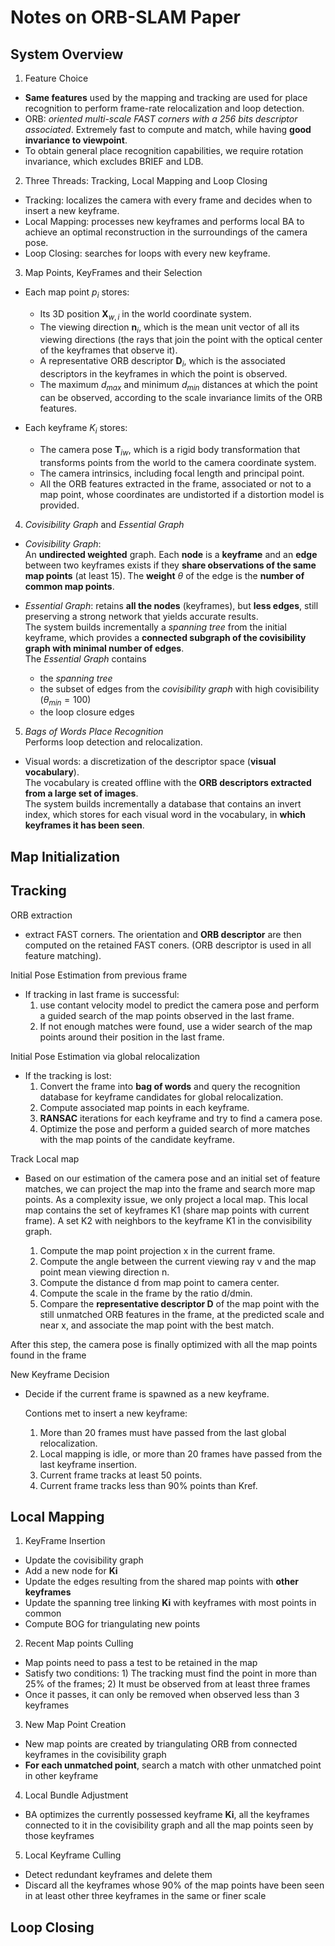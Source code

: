 # Notes on ORB-SLAM Paper
## System Overview
1. Feature Choice  
* **Same features** used by the mapping and tracking are used for place 
recognition to perform frame-rate relocalization and loop detection. 
* ORB: *oriented multi-scale FAST corners with a 256 bits descriptor 
associated*. Extremely fast to compute and match, while having **good 
invariance to viewpoint**.  
* To obtain general place recognition capabilities, we require rotation 
invariance, which excludes BRIEF and LDB. 
2. Three Threads: Tracking, Local Mapping and Loop Closing
* Tracking: localizes the camera with every frame and decides when to insert 
a new keyframe.  
* Local Mapping: processes new keyframes and performs local BA to achieve an 
optimal reconstruction in the surroundings of the camera pose.
* Loop Closing: searches for loops with every new keyframe.  
3. Map Points, KeyFrames and their Selection  
* Each map point $p_{i}$ stores:   
    * Its 3D position $\bm{X}_{w,i}$ in the world coordinate system. 
    * The viewing direction $\bm{n}_i$, which is the mean unit vector of all 
its viewing directions (the rays that join the point with the optical center 
of the keyframes that observe it). 
    * A representative ORB descriptor $\bm{D}_i$, which is the associated 
descriptors in the keyframes in which the point is observed. 
    * The maximum $d_{max}$ and minimum $d_{min}$ distances at which the point 
can be observed, according to the scale invariance limits of the ORB features. 

* Each keyframe $K_{i}$ stores: 
    * The camera pose $\bm{T}_{iw}$, which is a rigid body transformation that 
transforms points from the world to the camera coordinate system. 
    * The camera intrinsics, including focal length and principal point. 
    * All the ORB features extracted in the frame, associated or not to a map 
point, whose coordinates are undistorted if a distortion model is provided.  
4. *Covisibility Graph* and *Essential Graph*  
* *Covisibility Graph*:  
An **undirected weighted** graph. Each **node** is a **keyframe** and an 
**edge** between two keyframes exists if they **share observations of the same 
map points** (at least 15). The **weight** $\theta$ of the edge is the **number 
of common map points**. 

* *Essential Graph*: retains **all the nodes** (keyframes), but **less edges**, 
still preserving a strong network that yields accurate results.  
The system builds incrementally a *spanning tree* from the initial keyframe, 
which provides a **connected subgraph of the covisibility graph with minimal 
number of edges**.  
The *Essential Graph* contains 
    * the *spanning tree*
    * the subset of edges from the *covisibility graph* with high covisibility 
($\theta_{min} = 100$)
    * the loop closure edges
5. *Bags of Words Place Recognition*  
Performs loop detection and relocalization. 
* Visual words: a discretization of the descriptor space (**visual 
vocabulary**).  
The vocabulary is created offline with the **ORB descriptors extracted from a 
large set of images**.  
The system builds incrementally a database that contains an invert index, which 
stores for each visual word in the vocabulary, in **which keyframes it has been 
seen**. 

## Map Initialization

## Tracking
ORB extraction 
- extract FAST corners. The orientation and **ORB descriptor** are then 
computed on the retained FAST coners. (ORB descriptor is used in all feature 
matching).

Initial Pose Estimation from previous frame 
- If tracking  in last frame is successful:
    1. use contant velocity model to predict the camera pose and perform 
       a guided search of the map points observed in the last frame. 
    2. If not enough matches were found, use a wider search of the map points
       around their position in the last frame.

Initial Pose Estimation via global relocalization 
- If the tracking is lost:
    1. Convert the frame into **bag of words** and query the recognition 
       database for keyframe candidates for global relocalization. 
    2. Compute associated map points in each keyframe. 
    3. **RANSAC** iterations for each keyframe and try to find a camera pose.
    4. Optimize the pose and perform a guided search of more matches with the 
       map points of the candidate keyframe.

Track Local map 
- Based on our estimation of the camera pose and an initial set of feature 
matches, we can project the map into the frame and search more map points. 
As a complexity issue, we only project a local map. This local map contains the 
set of keyframes K1 (share map points with current frame). A set K2 with 
neighbors to the keyframe K1 in the convisibility graph.

   1) Compute the map point projection x in the current frame.
   2) Compute the angle between the current viewing ray v and the map point 
      mean viewing direction n.
   3) Compute the distance d from map point to camera center. 
   4) Compute the scale in the frame by the ratio d/dmin.
   5) Compare the **representative descriptor D** of the map point with the 
      still unmatched ORB features in the frame, at the predicted scale and 
      near x, and associate the map point with the best match.

After this step, the camera pose is finally optimized with all the map points 
found in the frame

New Keyframe Decision 
- Decide if the current frame is spawned as a new keyframe.

  Contions met to insert a new keyframe:
    1) More than 20 frames must have passed from the last global relocalization.
    2) Local mapping is idle, or more than 20 frames have passed from the last 
       keyframe insertion.
    3) Current frame tracks at least 50 points.
    4) Current frame tracks less than 90% points than Kref.

## Local Mapping
1. KeyFrame Insertion
* Update the covisibility graph
* Add a new node for **Ki** 
* Update the edges resulting from the shared map points with
**other keyframes** 
* Update the spanning tree linking **Ki** with keyframes with most
points in common
* Compute BOG for triangulating new points
2. Recent Map points Culling
* Map points need to pass a test to be retained in the map
* Satisfy two conditions: 1) The tracking must find the point in more
than 25% of the frames; 2) It must be observed from at least three frames
* Once it passes, it can only be removed when observed less than 3 keyframes
3. New Map Point Creation
* New map points are created by triangulating ORB from connected keyframes
in the covisibility graph
* **For each unmatched point**, search a match with other unmatched point in 
other keyframe
4. Local Bundle Adjustment
* BA optimizes the currently possessed keyframe **Ki**, all the keyframes 
connected to it in the covisibility graph and all the map points seen by those
keyframes
5. Local Keyframe Culling
* Detect redundant keyframes and delete them
* Discard all the keyframes whose 90% of the map points have been seen in at 
least other three keyframes in the same or finer scale 
## Loop Closing



